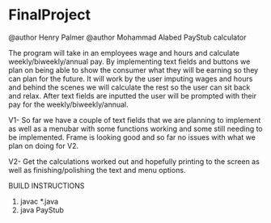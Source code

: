 # FinalProject
@author Henry Palmer
@author Mohammad Alabed
PayStub calculator

The program will take in an employees wage and hours and calculate weekly/biweekly/annual pay. By implementing text fields and buttons we plan on being able to show the consumer what they will be earning so they can plan for the future. It will work by the user imputing wages and hours and behind the scenes we will calculate the rest so the user can sit back and relax. After text fields are inputted the user will be prompted with their pay for the weekly/biweekly/annual.


V1- So far we have a couple of text fields that we are planning to implement as well as a menubar with some functions working and some still needing to be implemented. Frame is looking good and so far no issues with what we plan on doing for V2.

V2- Get the calculations worked out and hopefully printing to the screen as well as finishing/polishing the text and menu options.


BUILD INSTRUCTIONS
1) javac *.java
2) java PayStub